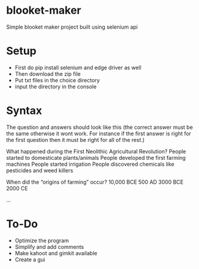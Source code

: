 # blooket-maker
Simple blooket maker project built using selenium api

# Setup

* First do pip install selenium and edge driver as well
* Then download the zip file
* Put txt files in the choice directory
* input the directory in the console
# Syntax
The question and answers should look like this (the correct answer must be the same otherwise it wont work. For instance if the first answer is right for the first question then it must be right for all of the rest.)

 What happened during the First Neolithic Agricultural Revolution?
 People started to domesticate plants/animals
 People developed the first farming machines
 People started irrigation
 People discovered chemicals like pesticides and weed killers

 When did the “origins of farming” occur?
 10,000 BCE
 500 AD
 3000 BCE
 2000 CE

...

# To-Do

* Optimize the program
* Simplify and add comments
* Make kahoot and gimkit available
* Create a gui
